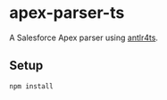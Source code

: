 # apex-parser-ts
A Salesforce Apex parser using [antlr4ts](https://github.com/tunnelvisionlabs/antlr4ts).

## Setup

`npm install`